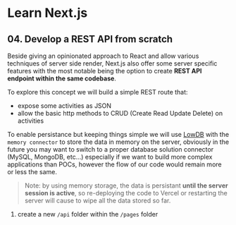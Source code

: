 # Learn Next.js

## 04. Develop a REST API from scratch

Beside giving an opinionated approach to React and allow various techniques of server side render, Next.js also offer some server specific features with the most notable being the option to create **REST API endpoint within the same codebase**.

To explore this concept we will build a simple REST route that:

- expose some activities as JSON
- allow the basic http methods to CRUD (Create Read Update Delete) on activities

To enable persistance but keeping things simple we will use [LowDB](https://github.com/typicode/lowdb) with the `memory connector` to store the data in memory on the server, obviously in the future you may want to switch to a proper database solution connector (MySQL, MongoDB, etc...) especially if we want to build more complex applications than POCs, however the flow of our code would remain more or less the same.

> Note: by using memory storage, the data is persistant **until the server session is active**, so re-deploying the code to Vercel or restarting the server will cause to wipe all the data stored so far.

1. create a new `/api` folder within the `/pages` folder

